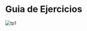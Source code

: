 # Guia de Ejercicios

![tp1](https://github.com/Pabloot2023/ORT_THP_2023_Java/assets/142069541/592e9f00-f57e-4c37-9ce5-568e736a1c56)
